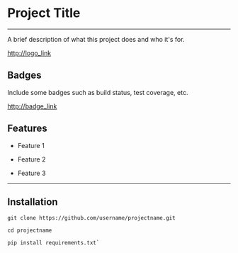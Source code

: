 # Project Title
---
A brief description of what this project does and who it's for.

<http://logo_link>

## Badges

Include some badges such as build status, test coverage, etc.

<http://badge_link>

## Features

- Feature 1

- Feature 2

- Feature 3

---
## Installation

 	git clone https://github.com/username/projectname.git
	 	
	cd projectname
	
	pip install requirements.txt`
